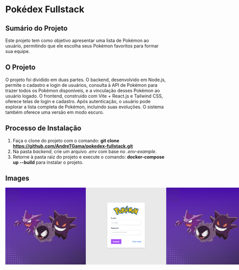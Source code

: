# Pokédex Fullstack


## Sumário do Projeto

Este projeto tem como objetivo apresentar uma lista de Pokémon ao usuário, permitindo que ele escolha seus Pokémon favoritos para formar sua equipe.


## O Projeto

O projeto foi dividido em duas partes. O backend, desenvolvido em Node.js, permite o cadastro e login de usuários, consulta à API de Pokémon para trazer todos os Pokémon disponíveis, e a vinculação desses Pokémon ao usuário logado. O frontend, construído com Vite + React.js e Tailwind CSS, oferece telas de login e cadastro. Após autenticação, o usuário pode explorar a lista completa de Pokémon, incluindo suas evoluções. O sistema também oferece uma versão em modo escuro.

## Processo de Instalação

1. Faça o clone do projeto com o comando: **__git clone https://github.com/AndreTGama/pokedex-fullstack.git__**
2. Na pasta *backend*, crie um arquivo *.env* com base no *.env-example*.
3. Retorne à pasta raiz do projeto e execute o comando: **__docker-compose up --build__** para instalar o projeto.

    
## Images

<div style="display:flex">
    <img src="https://raw.githubusercontent.com/AndreTGama/pokedex-fullstack/main/imagens/Login.png" alt="image project"/>
    <img src="https://raw.githubusercontent.com/AndreTGama/pokedex-fullstack/main/imagens/Cadastro.png" alt="image project"/>
    <img src="https://raw.githubusercontent.com/AndreTGama/pokedex-fullstack/main/imagens/Lista.png" alt="image project"/>
    <img src="https://raw.githubusercontent.com/AndreTGama/pokedex-fullstack/main/imagens/Pokemon.png" alt="image project"/>
    <img src="https://raw.githubusercontent.com/AndreTGama/pokedex-fullstack/main/imagens/Time.png" alt="image project"/>
</div>